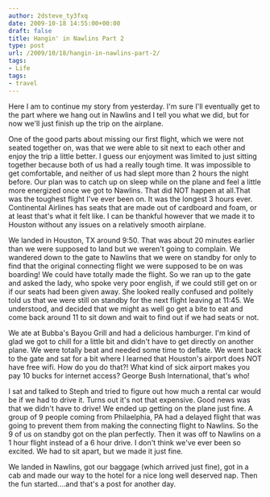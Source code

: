 ```yaml
---
author: 2dsteve_ty3fxq
date: 2009-10-18 14:55:00+00:00
draft: false
title: Hangin' in Nawlins Part 2
type: post
url: /2009/10/18/hangin-in-nawlins-part-2/
tags:
- Life
tags:
- travel
---
```


Here I am to continue my story from yesterday. I'm sure I'll eventually get to the part where we hang out in Nawlins and I tell you what we did, but for now we'll just finish up the trip on the airplane.

One of the good parts about missing our first flight, which we were not seated together on, was that we were able to sit next to each other and enjoy the trip a little better. I guess our enjoyment was limited to just sitting together because both of us had a really tough time. It was impossible to get comfortable, and neither of us had slept more than 2 hours the night before. Our plan was to catch up on sleep while on the plane and feel a little more energized once we got to Nawlins. That did NOT happen at all.That was the toughest flight I've ever been on. It was the longest 3 hours ever. Continental Airlines has seats that are made out of cardboard and foam, or at least that's what it felt like. I can be thankful however that we made it to Houston without any issues on a relatively smooth airplane.

We landed in Houston, TX around 9:50. That was about 20 minutes earlier than we were supposed to land but we weren't going to complain. We wandered down to the gate to Nawlins that we were on standby for only to find that the original connecting flight we were supposed to be on was boarding! We could have totally made the flight. So we ran up to the gate and asked the lady, who spoke very poor english, if we could still get on or if our seats had been given away. She looked really confused and politely told us that we were still on standby for the next flight leaving at 11:45. We understood, and decided that we might as well go get a bite to eat and come back around 11 to sit down and wait to find out if we had seats or not.

We ate at Bubba's Bayou Grill and had a delicious hamburger. I'm kind of glad we got to chill for a little bit and didn't have to get directly on another plane. We were totally beat and needed some time to deflate. We went back to the gate and sat for a bit where I learned that Houston's airport does NOT have free wifi. How do you do that?! What kind of sick airport makes you pay 10 bucks for internet access? George Bush International, that's who!

I sat and talked to Steph and tried to figure out how much a rental car would be if we had to drive it. Turns out it's not that expensive. Good news was that we didn't have to drive! We ended up getting on the plane just fine. A group of 9 people coming from Philaelphia, PA had a delayed flight that was going to prevent them from making the connecting flight to Nawlins. So the 9 of us on standby got on the plan perfectly. Then it was off to Nawlins on a 1 hour flight instead of a 6 hour drive. I don't think we've ever been so excited. We had to sit apart, but we made it just fine.

We landed in Nawlins, got our baggage (which arrived just fine), got in a cab and made our way to the hotel for a nice long well deserved nap. Then the fun started....and that's a post for another day.

